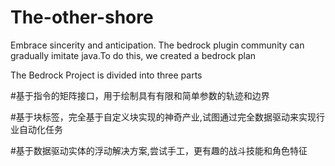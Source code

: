 # The-other-shore

Embrace sincerity and anticipation. The bedrock plugin community can gradually imitate java.To do this, we created a bedrock plan

The Bedrock Project is divided into three parts

#基于指令的矩阵接口，用于绘制具有有限和简单参数的轨迹和边界

#基于块标签，完全基于自定义块实现的神奇产业,试图通过完全数据驱动来实现行业自动化任务

#基于数据驱动实体的浮动解决方案,尝试手工，更有趣的战斗技能和角色特征
